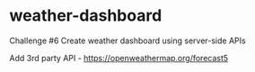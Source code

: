 # weather-dashboard
Challenge #6 Create weather dashboard using server-side APIs


Add 3rd party API - https://openweathermap.org/forecast5

